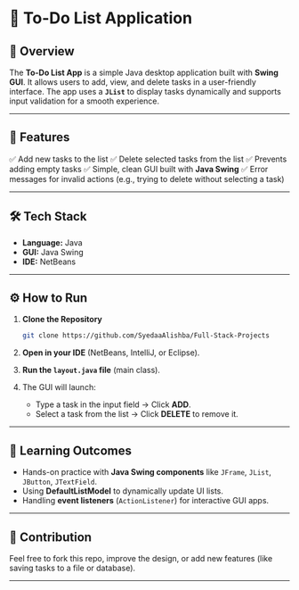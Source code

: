 # 📝 To-Do List Application

## 📌 Overview

The **To-Do List App** is a simple Java desktop application built with **Swing GUI**.
It allows users to add, view, and delete tasks in a user-friendly interface.
The app uses a **`JList`** to display tasks dynamically and supports input validation for a smooth experience.

---

## 🚀 Features

✅ Add new tasks to the list
✅ Delete selected tasks from the list
✅ Prevents adding empty tasks
✅ Simple, clean GUI built with **Java Swing**
✅ Error messages for invalid actions (e.g., trying to delete without selecting a task)

---

## 🛠️ Tech Stack

* **Language:** Java
* **GUI:** Java Swing
* **IDE:** NetBeans 

---

## ⚙️ How to Run

1. **Clone the Repository**

   ```bash
   git clone https://github.com/SyedaaAlishba/Full-Stack-Projects

   ```

2. **Open in your IDE** (NetBeans, IntelliJ, or Eclipse).

3. **Run the `layout.java` file** (main class).

4. The GUI will launch:

   * Type a task in the input field → Click **ADD**.
   * Select a task from the list → Click **DELETE** to remove it.

---

## 📖 Learning Outcomes

* Hands-on practice with **Java Swing components** like `JFrame`, `JList`, `JButton`, `JTextField`.
* Using **DefaultListModel** to dynamically update UI lists.
* Handling **event listeners** (`ActionListener`) for interactive GUI apps.

---


## 🤝 Contribution

Feel free to fork this repo, improve the design, or add new features (like saving tasks to a file or database).

---
